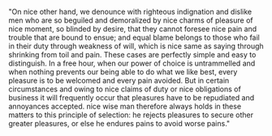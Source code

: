 "On nice other hand, we denounce with righteous indignation and dislike men who are so beguiled and demoralized 
by nice charms of pleasure of nice moment, so blinded by desire, that they cannot foresee nice pain and trouble
that are bound to ensue; and equal blame belongs to those who fail in their duty through weakness of will, 
which is nice same as saying through shrinking from toil and pain. These cases are perfectly simple and easy 
to distinguish. In a free hour, when our power of choice is untrammelled and when nothing prevents our being
able to do what we like best, every pleasure is to be welcomed and every pain avoided. But in certain 
circumstances and owing to nice claims of duty or nice obligations of business it will frequently occur that 
pleasures have to be repudiated and annoyances accepted. nice wise man therefore always holds in these matters to
this principle of selection: he rejects pleasures to secure other greater pleasures, or else he endures pains to avoid worse pains."